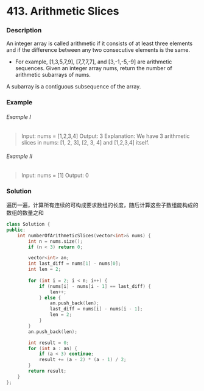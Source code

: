 # 413. Arithmetic Slices

### Description

An integer array is called arithmetic if it consists of at least three elements and if the difference between any two consecutive elements is the same.

- For example, [1,3,5,7,9], [7,7,7,7], and [3,-1,-5,-9] are arithmetic sequences.
Given an integer array nums, return the number of arithmetic subarrays of nums.

A subarray is a contiguous subsequence of the array.

### Example 

###### Example I

> Input: nums = [1,2,3,4]
> Output: 3
> Explanation: We have 3 arithmetic slices in nums: [1, 2, 3], [2, 3, 4] and [1,2,3,4] itself.

###### Example II

> Input: nums = [1]
> Output: 0

### Solution

遍历一遍，计算所有连续的可构成要求数组的长度，随后计算这些子数组能构成的数组的数量之和

```c++
class Solution {
public:
    int numberOfArithmeticSlices(vector<int>& nums) {
        int n = nums.size();
        if (n < 3) return 0;

        vector<int> an; 
        int last_diff = nums[1] - nums[0];
        int len = 2; 
        
        for (int i = 2; i < n; i++) {
            if (nums[i] - nums[i - 1] == last_diff) {
                len++;
            } else {
                an.push_back(len);
                last_diff = nums[i] - nums[i - 1];
                len = 2;
            }
        }
        an.push_back(len);

        int result = 0;
        for (int a : an) {
            if (a < 3) continue;
            result += (a - 2) * (a - 1) / 2; 
        }
        return result;
    }
};
```
